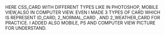 HERE CSS_CARD WITH DIFFERENT TYPES LIKE IN PHOTOSHOP, MOBILE VIEW,ALSO IN COMPUTER VIEW. EVEN I MADE 3 TYPES OF CARD WHICH IS REPRESENT ID_CARD, 2_NORMAL_CARD , AND 2_WEATHER_CARD FOR PRACTICE. I ADDED ALSO MOBILE, PS AND COMPUTER VIEW PICTURE FOR UNDERSTAND.

